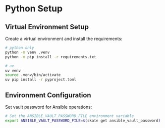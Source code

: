 # Python Setup

## Virtual Environment Setup

Create a virtual environment and install the requirements:

```bash
# python only
python -m venv .venv
python -m pip install -r requirements.txt

# uv
uv venv
source .venv/bin/activate
uv pip install -r pyproject.toml
```

## Environment Configuration

Set vault password for Ansible operations:

```bash
# Set the ANSIBLE_VAULT_PASSWORD_FILE environment variable
export ANSIBLE_VAULT_PASSWORD_FILE=$(skate get ansible_vault_password)
```
